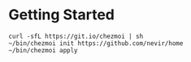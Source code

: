 # Getting Started

```
curl -sfL https://git.io/chezmoi | sh
~/bin/chezmoi init https://github.com/nevir/home
~/bin/chezmoi apply
```

